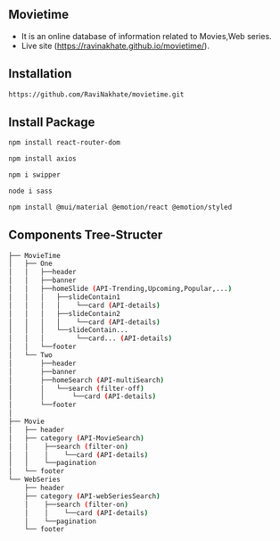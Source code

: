 ## Movietime
 - It is an online database of information related to Movies,Web series.
 - Live site (https://ravinakhate.github.io/movietime/).
 
## Installation
```bash
https://github.com/RaviNakhate/movietime.git
```

## Install Package

```bash
npm install react-router-dom
```

```bash
npm install axios
```

```bash
npm i swipper
```

```bash
node i sass

```

```bash
npm install @mui/material @emotion/react @emotion/styled

```

## Components Tree-Structer
```bash
├── MovieTime
│   ├── One
│   │   ├──header
│   │   ├──banner
│   │   ├──homeSlide (API-Trending,Upcoming,Popular,...)
│   │   │   ├──slideContain1
│   │   │   │    └──card (API-details)
│   │   │   ├──slideContain2
│   │   │   │    └──card (API-details)
│   │   │   └──slideContain...
│   │   │        └──card... (API-details)
│   │   └──footer
│   └── Two
│       ├──header
│       ├──banner
│       ├──homeSearch (API-multiSearch)
│       │   └──search (filter-off)
│       │       └──card (API-details)
│       └──footer
│
├── Movie
│   ├── header
│   ├── category (API-MovieSearch)
│   │    ├──search (filter-on)
│   │    │    └──card (API-details)
│   │    └──pagination
│   └── footer
└── WebSeries
    ├── header
    ├── category (API-webSeriesSearch)
    │    ├──search (filter-on)
    │    │    └──card (API-details)
    │    └──pagination
    └── footer
```

